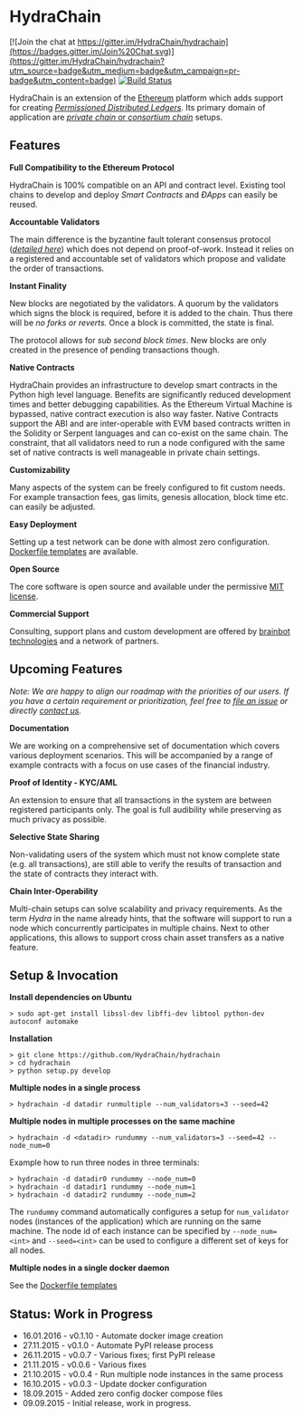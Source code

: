 HydraChain
==========

[![Join the chat at https://gitter.im/HydraChain/hydrachain](https://badges.gitter.im/Join%20Chat.svg)](https://gitter.im/HydraChain/hydrachain?utm_source=badge&utm_medium=badge&utm_campaign=pr-badge&utm_content=badge)
[![Build Status](https://travis-ci.org/HydraChain/hydrachain.svg?branch=master)](https://travis-ci.org/HydraChain/hydrachain)

HydraChain is an extension of the [Ethereum](https://ethereum.org/) platform which adds support for creating [*Permissioned Distributed Ledgers*](http://www.ofnumbers.com/2015/04/06/consensus-as-a-service-a-brief-report-on-the-emergence-of-permissioned-distributed-ledger-systems/). Its primary domain of application are [*private chain* or *consortium chain*](https://blog.ethereum.org/2015/08/07/on-public-and-private-blockchains/) setups.

Features
--------

**Full Compatibility to the Ethereum Protocol**

HydraChain is 100% compatible on an API and contract level. Existing tool chains to develop and deploy *Smart Contracts* and *ÐApps* can easily be reused.

**Accountable Validators**

The main difference is the byzantine fault tolerant consensus protocol ([*detailed here*](https://github.com/HydraChain/hydrachain/blob/master/hc_consensus_explained.md)) which does not depend on proof-of-work. Instead it relies on a registered and accountable set of validators which propose and validate the order of transactions.

**Instant Finality**

New blocks are negotiated by the validators. A quorum by the validators which signs the block is required, before it is added to the chain. Thus there will be *no forks or reverts.* Once a block is committed, the state is final.

The protocol allows for *sub second block times*. New blocks are only created in the presence of pending transactions though.


**Native Contracts**

HydraChain provides an infrastructure to develop smart contracts in the Python high level language.  Benefits are significantly reduced development times and better debugging capabilities. As the Ethereum Virtual Machine is bypassed, native contract execution is also way faster.
Native Contracts support the ABI and are inter-operable with EVM based contracts written in the Solidity or Serpent languages and can co-exist on the same chain. The constraint, that all validators need to run a node configured with the same set of native contracts is well manageable in private chain settings.

**Customizability**

Many aspects of the system can be freely configured to fit custom needs. For example transaction fees, gas limits,  genesis allocation, block time etc. can easily be adjusted.

**Easy Deployment**

Setting up a test network can be done with almost zero configuration. [Dockerfile templates](https://github.com/HydraChain/hydrachain/tree/master/docker) are available.

**Open Source**

The core software is open source and available under the permissive [MIT license](https://en.wikipedia.org/wiki/MIT_License).

**Commercial Support**

Consulting, support plans and custom development are offered by [brainbot technologies](http://www.brainbot.com) and a network of partners.

Upcoming Features
-----------------
*Note: We are happy to align our roadmap with the priorities of our users. If you have a certain requirement or prioritization, feel free to [file an issue](https://github.com/HydraChain/hydrachain/issues) or directly [contact us](mailto:heiko.hees@brainbot.com).*

**Documentation**

We are working on a comprehensive set of documentation which covers various deployment scenarios. This will be accompanied by a range of example contracts with a focus on use cases of the financial industry.

**Proof of Identity - KYC/AML**

An extension to ensure that all transactions in the system are between registered participants only. The goal is full audibility while preserving as much privacy as possible.

**Selective State Sharing**

Non-validating users of the system which must not know complete state (e.g. all transactions), are still able to verify the results of transaction and the state of contracts they interact with.

**Chain Inter-Operability**

Multi-chain setups can solve scalability and privacy requirements.
As the term *Hydra* in the name already hints, that the software will support to run a node which concurrently participates in multiple chains. Next to other applications, this allows to support cross chain asset transfers as a native feature.


Setup & Invocation
------

**Install dependencies on Ubuntu**

    > sudo apt-get install libssl-dev libffi-dev libtool python-dev autoconf automake

**Installation**

    > git clone https://github.com/HydraChain/hydrachain
    > cd hydrachain
    > python setup.py develop


**Multiple nodes in a single process**

    > hydrachain -d datadir runmultiple --num_validators=3 --seed=42


**Multiple nodes in multiple processes on the same machine**

    > hydrachain -d <datadir> rundummy --num_validators=3 --seed=42 --node_num=0

Example how to run three nodes in three terminals:

    > hydrachain -d datadir0 rundummy --node_num=0
    > hydrachain -d datadir1 rundummy --node_num=1
    > hydrachain -d datadir2 rundummy --node_num=2

The `rundummy` command automatically configures a setup for `num_validator` nodes (instances of the application) which are running on the same machine. The node id of each instance can be specified by `--node_num=<int>` and `--seed=<int>` can be used to configure a different set of keys for all nodes.

**Multiple nodes in a single docker daemon**

See the [Dockerfile templates](https://github.com/HydraChain/hydrachain/tree/master/docker)



Status: Work in Progress
------------------------
 - 16.01.2016 - v0.1.10 - Automate docker image creation 
 - 27.11.2015 - v0.1.0 - Automate PyPI release process
 - 26.11.2015 - v0.0.7 - Various fixes; first PyPI release
 - 21.11.2015 - v0.0.6 - Various fixes
 - 21.10.2015 - v0.0.4 - Run multiple node instances in the same process
 - 16.10.2015 - v0.0.3 - Update docker configuration
 - 18.09.2015 - Added zero config docker compose files
 - 09.09.2015 - Initial release, work in progress.
